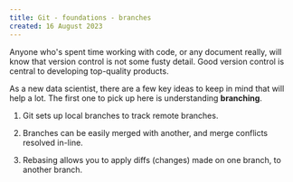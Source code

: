 ```yaml
---
title: Git - foundations - branches
created: 16 August 2023
---
```


Anyone who's spent time working with code, or any document really, will know that version control is not some fusty detail. Good version control is central to developing top-quality products. 

As a new data scientist, there are a few key ideas to keep in mind that will help a lot. The first one to pick up here is understanding **branching**. 

1. Git sets up local branches to track remote branches.

2. Branches can be easily merged with another, and merge conflicts resolved in-line.

3. Rebasing allows you to apply diffs (changes) made on one branch, to another branch.

